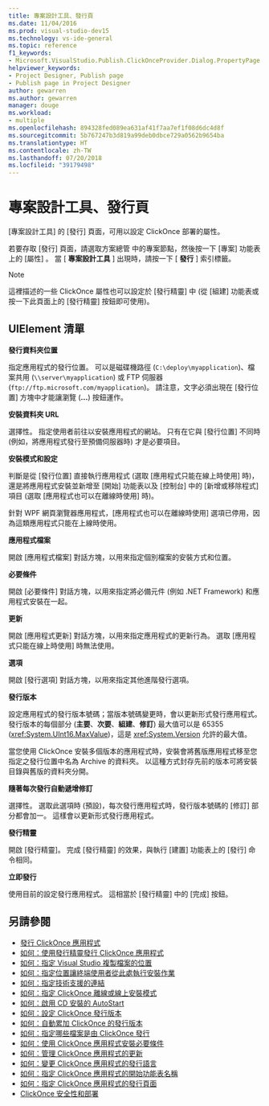 ```yaml
---
title: 專案設計工具、發行頁
ms.date: 11/04/2016
ms.prod: visual-studio-dev15
ms.technology: vs-ide-general
ms.topic: reference
f1_keywords:
- Microsoft.VisualStudio.Publish.ClickOnceProvider.Dialog.PropertyPage
helpviewer_keywords:
- Project Designer, Publish page
- Publish page in Project Designer
author: gewarren
ms.author: gewarren
manager: douge
ms.workload:
- multiple
ms.openlocfilehash: 894328fed089ea631af41f7aa7ef1f08d6dc4d8f
ms.sourcegitcommit: 5b767247b3d819a99deb0dbce729a0562b9654ba
ms.translationtype: HT
ms.contentlocale: zh-TW
ms.lasthandoff: 07/20/2018
ms.locfileid: "39179498"
---
```

# <a name="publish-page-project-designer"></a>專案設計工具、發行頁
[專案設計工具]  的 [發行]  頁面，可用以設定 ClickOnce 部署的屬性。

 若要存取 [發行]  頁面，請選取方案總管 中的專案節點，然後按一下 [專案]  功能表上的 [屬性] 。 當 [ **專案設計工具** ] 出現時，請按一下 [ **發行** ] 索引標籤。

> [!NOTE]
> 這裡描述的一些 ClickOnce 屬性也可以設定於 [發行精靈] 中 (從 [組建] 功能表或按一下此頁面上的 [發行精靈] 按鈕即可使用)。


## <a name="uielement-list"></a>UIElement 清單
 **發行資料夾位置**

 指定應用程式的發行位置。 可以是磁碟機路徑 (`C:\deploy\myapplication`)、檔案共用 (`\\server\myapplication`) 或 FTP 伺服器 (`ftp://ftp.microsoft.com/myapplication`)。 請注意，文字必須出現在 [發行位置]  方塊中才能讓瀏覽 (**...**) 按鈕運作。

 **安裝資料夾 URL**

 選擇性。 指定使用者前往以安裝應用程式的網站。 只有在它與 [發行位置] 不同時 (例如，將應用程式發行至預備伺服器時) 才是必要項目。

 **安裝模式和設定**

 判斷是從 [發行位置]  直接執行應用程式 (選取 [應用程式只能在線上時使用]  時)，還是將應用程式安裝並新增至 [開始]  功能表以及 [控制台]  中的 [新增或移除程式]  項目 (選取 [應用程式也可以在離線時使用]  時)。

 針對 WPF 網頁瀏覽器應用程式，[應用程式也可以在離線時使用] 選項已停用，因為這類應用程式只能在上線時使用。

 **應用程式檔案**

 開啟 [應用程式檔案] 對話方塊，以用來指定個別檔案的安裝方式和位置。

 **必要條件**

 開啟 [必要條件] 對話方塊，以用來指定將必備元件 (例如 .NET Framework) 和應用程式安裝在一起。

 **更新**

 開啟 [應用程式更新] 對話方塊，以用來指定應用程式的更新行為。 選取 [應用程式只能在線上時使用]  時無法使用。

 **選項**

 開啟 [發行選項] 對話方塊，以用來指定其他進階發行選項。

 **發行版本**

 設定應用程式的發行版本號碼；當版本號碼變更時，會以更新形式發行應用程式。 發行版本的每個部分 (**主要**、**次要**、**組建**、**修訂**) 最大值可以是 65355 (<xref:System.UInt16.MaxValue>)，這是 <xref:System.Version> 允許的最大值。

 當您使用 ClickOnce 安裝多個版本的應用程式時，安裝會將舊版應用程式移至您指定之發行位置中名為 Archive 的資料夾。 以這種方式封存先前的版本可將安裝目錄與舊版的資料夾分開。

 **隨著每次發行自動遞增修訂**

 選擇性。 選取此選項時 (預設)，每次發行應用程式時，發行版本號碼的 [修訂]  部分都會加一。 這樣會以更新形式發行應用程式。

 **發行精靈**

 開啟 [發行精靈]。 完成 [發行精靈] 的效果，與執行 [建置]  功能表上的 [發行]  命令相同。

 **立即發行**

 使用目前的設定發行應用程式。 這相當於 [發行精靈] 中的 [完成] 按鈕。

## <a name="see-also"></a>另請參閱

- [發行 ClickOnce 應用程式](../../deployment/publishing-clickonce-applications.md)
- [如何：使用發行精靈發行 ClickOnce 應用程式](../../deployment/how-to-publish-a-clickonce-application-using-the-publish-wizard.md)
- [如何：指定 Visual Studio 複製檔案的位置](../../deployment/how-to-specify-where-visual-studio-copies-the-files.md)
- [如何：指定位置讓終端使用者從此處執行安裝作業](../../deployment/how-to-specify-the-location-where-end-users-will-install-from.md)
- [如何：指定技術支援的連結](../../deployment/how-to-specify-a-link-for-technical-support.md)
- [如何：指定 ClickOnce 離線或線上安裝模式](../../deployment/how-to-specify-the-clickonce-offline-or-online-install-mode.md)
- [如何：啟用 CD 安裝的 AutoStart](../../deployment/how-to-enable-autostart-for-cd-installations.md)
- [如何：設定 ClickOnce 發行版本](../../deployment/how-to-set-the-clickonce-publish-version.md)
- [如何：自動累加 ClickOnce 的發行版本](../../deployment/how-to-automatically-increment-the-clickonce-publish-version.md)
- [如何：指定哪些檔案是由 ClickOnce 發行](../../deployment/how-to-specify-which-files-are-published-by-clickonce.md)
- [如何：使用 ClickOnce 應用程式安裝必要條件](../../deployment/how-to-install-prerequisites-with-a-clickonce-application.md)
- [如何：管理 ClickOnce 應用程式的更新](../../deployment/how-to-manage-updates-for-a-clickonce-application.md)
- [如何：變更 ClickOnce 應用程式的發行語言](../../deployment/how-to-change-the-publish-language-for-a-clickonce-application.md)
- [如何：指定 ClickOnce 應用程式的開始功能表名稱](../../deployment/how-to-specify-a-start-menu-name-for-a-clickonce-application.md)
- [如何：指定 ClickOnce 應用程式的發行頁面](../../deployment/how-to-specify-a-publish-page-for-a-clickonce-application.md)
- [ClickOnce 安全性和部署](../../deployment/clickonce-security-and-deployment.md)

